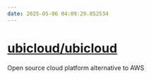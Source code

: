 ```yaml
---
date: 2025-05-06 04:09:29.052534
---
```


# [ubicloud/ubicloud](https://github.com/ubicloud/ubicloud)

Open source cloud platform alternative to AWS
